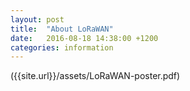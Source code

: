 ```yaml
---
layout: post
title:  "About LoRaWAN"
date:   2016-08-18 14:38:00 +1200
categories: information
---
```


({{site.url}}/assets/LoRaWAN-poster.pdf)
